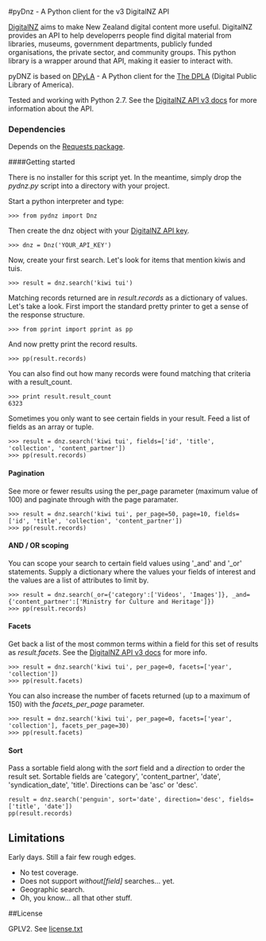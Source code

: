 #pyDnz - A Python client for the v3 DigitalNZ API

[DigitalNZ](http://digitalnz.org/) aims to make New Zealand digital content more useful. DigitalNZ provides an API to help developerrs people find digital material from libraries, museums, government departments, publicly funded organisations, the private sector, and community groups. This python library is a wrapper around that API, making it easier to interact with.

pyDNZ is based on [DPyLA](https://github.com/bibliotechy/DPyLA) - A Python client for the [The DPLA](http://dp.la) (Digital Public Library of America).

Tested and working with Python 2.7. See the [DigitalNZ API v3 docs](http://digitalnz.org/developers/api-docs-v3/search-records-api-v3) for more information about the API.

### Dependencies
Depends on the [Requests package](http://www.python-requests.org/en/latest/).

####Getting started

There is no installer for this script yet. In the meantime, simply drop the _pydnz.py_ script into a directory with your project. 

Start a python interpreter and type:

`>>> from pydnz import Dnz`

Then create the dnz object with your [DigitalNZ API key](http://digitalnz.org/api_keys).

`>>> dnz = Dnz('YOUR_API_KEY')` 

Now, create your first search. Let's look for items that mention kiwis and tuis.

`>>> result = dnz.search('kiwi tui')`

Matching records returned are in _result.records_ as a dictionary of values. Let's take a look. First import the standard pretty printer to get a sense of the response structure.

`>>> from pprint import pprint as pp`

And now pretty print the record results.

`>>> pp(result.records)`

You can also find out how many records were found matching that criteria with a result_count.
```
>>> print result.result_count
6323
```

Sometimes you only want to see certain fields in your result. Feed a list of fields as an array or tuple.

```
>>> result = dnz.search('kiwi tui', fields=['id', 'title', 'collection', 'content_partner'])
>>> pp(result.records)
```

#### Pagination
See more or fewer results using the per_page parameter (maximum value of 100) and paginate through with the page paramater.

```
>>> result = dnz.search('kiwi tui', per_page=50, page=10, fields=['id', 'title', 'collection', 'content_partner'])
>>> pp(result.records)
```

#### AND / OR scoping
You can scope your search to certain field values using '_and' and '_or' statements. Supply a dictionary where the values your fields of interest and the values are a list of attributes to limit by.

```
>>> result = dnz.search(_or={'category':['Videos', 'Images']}, _and={'content_partner':['Ministry for Culture and Heritage']})
>>> pp(result.records)
```

#### Facets
Get back a list of the most common terms within a field for this set of results as _result.facets_. See the [DigitalNZ API v3 docs](http://digitalnz.org/developers/api-docs-v3/search-records-api-v3) for more info.

```
>>> result = dnz.search('kiwi tui', per_page=0, facets=['year', 'collection'])
>>> pp(result.facets)
```

You can also increase the number of facets returned (up to a maximum of 150) with the _facets_per_page_ parameter.

```
>>> result = dnz.search('kiwi tui', per_page=0, facets=['year', 'collection'], facets_per_page=30)
>>> pp(result.facets)
```

#### Sort
Pass a sortable field along with the _sort_ field and a _direction_ to order the result set. Sortable fields are 'category', 'content_partner', 'date', 'syndication_date', 'title'. Directions can be 'asc' or 'desc'.

```
result = dnz.search('penguin', sort='date', direction='desc', fields=['title', 'date'])
pp(result.records)
```

## Limitations
Early days. Still a fair few rough edges.
* No test coverage.
* Does not support _without[field]_ searches... yet.
* Geographic search.
* Oh, you know... all that other stuff.

##License

GPLV2. 
See [license.txt](license.txt)